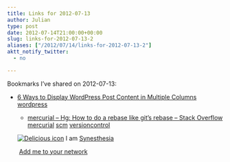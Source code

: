 ```yaml
---
title: Links for 2012-07-13
author: Julian
type: post
date: 2012-07-14T21:00:00+00:00
slug: links-for-2012-07-13-2 
aliases: ["/2012/07/14/links-for-2012-07-13-2"]
aktt_notify_twitter:
  - no

---
```

Bookmarks I&#8217;ve shared on 2012-07-13:

  * [6 Ways to Display WordPress Post Content in Multiple Columns][1] 
    [wordpress][2] </li> 
    
      * [mercurial &#8211; Hg: How to do a rebase like git&#8217;s rebase &#8211; Stack Overflow][3] 
        [mercurial][4] [scm][5] [versioncontrol][6] </li> </ul> 
        
        <p class="deliciouslink">
          <a href="https://del.icio.us/synesthesia" title="See all my bookmarks on del.icio.us"><img src="https://www.synesthesia.co.uk/images/deliciousicon.jpg" alt="Delicious icon" /></a>&nbsp;I am <a href="https://del.icio.us/synesthesia" title="See all my bookmarks on del.icio.us">Synesthesia</a>
        </p>
        
        <p class="deliciouslink">
          <a href="https://del.icio.us/network?add=synesthesia" title="Add me to your del.icio.us network"><img src="https://www.synesthesia.co.uk/images/add.gif" alt="" /></a>&nbsp;<a href="https://del.icio.us/network?add=synesthesia" title="Add me to your del.icio.us network">Add me to your network</a>
        </p>

 [1]: https://digwp.com/2010/03/wordpress-post-content-multiple-columns/
 [2]: https://www.delicious.com/synesthesia/wordpress
 [3]: https://stackoverflow.com/questions/2672351/hg-how-to-do-a-rebase-like-gits-rebase/2672429#2672429
 [4]: https://www.delicious.com/synesthesia/mercurial
 [5]: https://www.delicious.com/synesthesia/scm
 [6]: https://www.delicious.com/synesthesia/versioncontrol